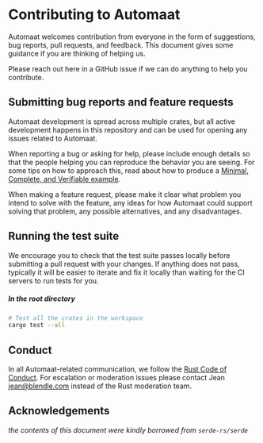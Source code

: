 # Contributing to Automaat

Automaat welcomes contribution from everyone in the form of suggestions, bug
reports, pull requests, and feedback. This document gives some guidance if you
are thinking of helping us.

Please reach out here in a GitHub issue if we can do anything to help you
contribute.

## Submitting bug reports and feature requests

Automaat development is spread across multiple crates, but all active
development happens in this repository and can be used for opening any issues
related to Automaat.

When reporting a bug or asking for help, please include enough details so that
the people helping you can reproduce the behavior you are seeing. For some tips
on how to approach this, read about how to produce a [Minimal, Complete, and
Verifiable example].

[minimal, complete, and verifiable example]: https://stackoverflow.com/help/mcve

When making a feature request, please make it clear what problem you intend to
solve with the feature, any ideas for how Automaat could support solving that
problem, any possible alternatives, and any disadvantages.

## Running the test suite

We encourage you to check that the test suite passes locally before submitting a
pull request with your changes. If anything does not pass, typically it will be
easier to iterate and fix it locally than waiting for the CI servers to run
tests for you.

##### In the root directory

```sh
# Test all the crates in the workspace
cargo test --all
```

## Conduct

In all Automaat-related communication, we follow the [Rust Code of Conduct]. For
escalation or moderation issues please contact Jean <jean@blendle.com> instead
of the Rust moderation team.

[rust code of conduct]: https://www.rust-lang.org/conduct.html

## Acknowledgements

_the contents of this document were kindly borrowed from `serde-rs/serde`_
